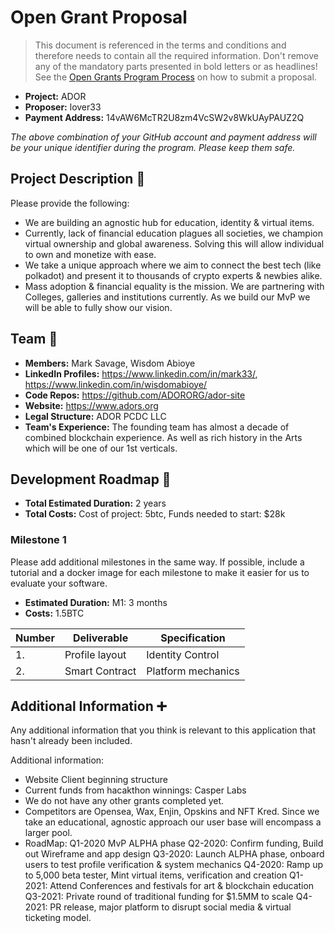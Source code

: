 # Open Grant Proposal

> This document is referenced in the terms and conditions and therefore needs to contain all the required information. Don't remove any of the mandatory parts presented in bold letters or as headlines! See the [Open Grants Program Process](https://github.com/w3f/Open-Grants-Program/blob/master/README_2.md) on how to submit a proposal.

* **Project:** ADOR
* **Proposer:** lover33
* **Payment Address:** 14vAW6McTR2U8zm4VcSW2v8WkUAyPAUZ2Q

*The above combination of your GitHub account and payment address will be your unique identifier during the program. Please keep them safe.*

## Project Description :page_facing_up: 

Please provide the following:
  * We are building an agnostic hub for education, identity & virtual items.
  * Currently, lack of financial education plagues all societies, we champion virtual ownership and global awareness. Solving this will allow individual to own and monetize with ease.
  * We take a unique approach where we aim to connect the best tech (like polkadot) and present it to thousands of crypto experts & newbies alike.
  * Mass adoption & financial equality is the mission. We are partnering with Colleges, galleries and institutions currently. As we build our MvP we will be able to fully show our vision.

## Team :busts_in_silhouette:

* **Members:** Mark Savage, Wisdom Abioye
* **LinkedIn Profiles:** https://www.linkedin.com/in/mark33/, https://www.linkedin.com/in/wisdomabioye/
* **Code Repos:** https://github.com/ADORORG/ador-site
* **Website:**	https://www.adors.org
* **Legal Structure:** ADOR PCDC LLC
* **Team's Experience:** The founding team has almost a decade of combined blockchain experience. As well as rich history in the Arts which will be one of our 1st verticals.

## Development Roadmap :nut_and_bolt: 

* **Total Estimated Duration:** 2 years
* **Total Costs:** Cost of project: 5btc, Funds needed to start: $28k

### Milestone 1

Please add additional milestones in the same way. If possible, include a tutorial and a docker image for each milestone to make it easier for us to evaluate your software. 
* **Estimated Duration:** M1: 3 months
* **Costs:** 1.5BTC


| Number | Deliverable | Specification | 
| ------------- | ------------- | ------------- |
| 1. | Profile layout | Identity Control  |  
| 2.  | Smart Contract | Platform mechanics |  


## Additional Information :heavy_plus_sign: 
Any additional information that you think is relevant to this application that hasn't already been included.

Additional information:
* Website Client beginning structure
* Current funds from hacakthon winnings: Casper Labs
* We do not have any other grants completed yet.
* Competitors are Opensea, Wax, Enjin, Opskins and NFT Kred. Since we take an educational, agnostic approach our user base will encompass a larger pool.
* RoadMap: Q1-2020 MvP ALPHA phase
Q2-2020: Confirm funding, Build out Wireframe and app design
Q3-2020: Launch ALPHA phase, onboard users to test profile verification & system mechanics
Q4-2020: Ramp up to 5,000 beta tester, Mint virtual items, verification and creation
Q1-2021: Attend Conferences and festivals for art & blockchain education
Q3-2021: Private round of traditional funding for $1.5MM to scale
Q4-2021: PR release, major platform to disrupt social media & virtual ticketing model.
 
